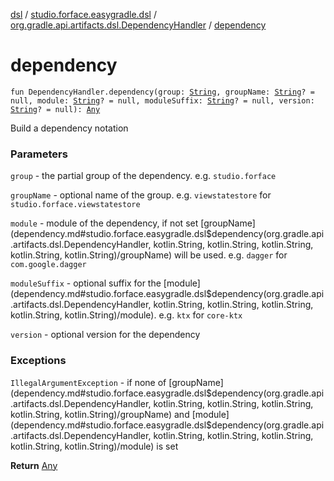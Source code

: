 [dsl](../../index.md) / [studio.forface.easygradle.dsl](../index.md) / [org.gradle.api.artifacts.dsl.DependencyHandler](index.md) / [dependency](./dependency.md)

# dependency

`fun DependencyHandler.dependency(group: `[`String`](https://kotlinlang.org/api/latest/jvm/stdlib/kotlin/-string/index.html)`, groupName: `[`String`](https://kotlinlang.org/api/latest/jvm/stdlib/kotlin/-string/index.html)`? = null, module: `[`String`](https://kotlinlang.org/api/latest/jvm/stdlib/kotlin/-string/index.html)`? = null, moduleSuffix: `[`String`](https://kotlinlang.org/api/latest/jvm/stdlib/kotlin/-string/index.html)`? = null, version: `[`String`](https://kotlinlang.org/api/latest/jvm/stdlib/kotlin/-string/index.html)`? = null): `[`Any`](https://kotlinlang.org/api/latest/jvm/stdlib/kotlin/-any/index.html)

Build a dependency notation

### Parameters

`group` - the partial group of the dependency. e.g. ` studio.forface `

`groupName` - optional name of the group. e.g. ` viewstatestore ` for `studio.forface.viewstatestore`

`module` - module of the dependency, if not set [groupName](dependency.md#studio.forface.easygradle.dsl$dependency(org.gradle.api.artifacts.dsl.DependencyHandler, kotlin.String, kotlin.String, kotlin.String, kotlin.String, kotlin.String)/groupName) will be used. e.g. ` dagger ` for `com.google.dagger`

`moduleSuffix` - optional suffix for the [module](dependency.md#studio.forface.easygradle.dsl$dependency(org.gradle.api.artifacts.dsl.DependencyHandler, kotlin.String, kotlin.String, kotlin.String, kotlin.String, kotlin.String)/module). e.g. ` ktx ` for `core-ktx`

`version` - optional version for the dependency

### Exceptions

`IllegalArgumentException` - if none of [groupName](dependency.md#studio.forface.easygradle.dsl$dependency(org.gradle.api.artifacts.dsl.DependencyHandler, kotlin.String, kotlin.String, kotlin.String, kotlin.String, kotlin.String)/groupName) and [module](dependency.md#studio.forface.easygradle.dsl$dependency(org.gradle.api.artifacts.dsl.DependencyHandler, kotlin.String, kotlin.String, kotlin.String, kotlin.String, kotlin.String)/module) is set

**Return**
[Any](https://kotlinlang.org/api/latest/jvm/stdlib/kotlin/-any/index.html)

